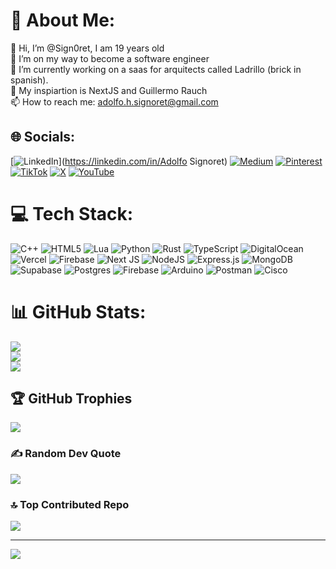# 💫 About Me:
👋 Hi, I’m @Sign0ret, I am 19 years old<br>👀 I’m on my way to become a software engineer<br>🌱 I’m currently working on a saas for arquitects called Ladrillo (brick in spanish).<br>💞️ My inspiartion is NextJS and Guillermo Rauch<br>📫 How to reach me: adolfo.h.signoret@gmail.com


## 🌐 Socials:
[![LinkedIn](https://img.shields.io/badge/LinkedIn-%230077B5.svg?logo=linkedin&logoColor=white)](https://linkedin.com/in/Adolfo Signoret) [![Medium](https://img.shields.io/badge/Medium-12100E?logo=medium&logoColor=white)](https://medium.com/@adolfo.h.signoret) [![Pinterest](https://img.shields.io/badge/Pinterest-%23E60023.svg?logo=Pinterest&logoColor=white)](https://pinterest.com/adolfohsignoret) [![TikTok](https://img.shields.io/badge/TikTok-%23000000.svg?logo=TikTok&logoColor=white)](https://tiktok.com/@sign0ret) [![X](https://img.shields.io/badge/X-black.svg?logo=X&logoColor=white)](https://x.com/Sign0ret) [![YouTube](https://img.shields.io/badge/YouTube-%23FF0000.svg?logo=YouTube&logoColor=white)](https://youtube.com/@sign0ret128) 

# 💻 Tech Stack:
![C++](https://img.shields.io/badge/c++-%2300599C.svg?style=flat&logo=c%2B%2B&logoColor=white) ![HTML5](https://img.shields.io/badge/html5-%23E34F26.svg?style=flat&logo=html5&logoColor=white) ![Lua](https://img.shields.io/badge/lua-%232C2D72.svg?style=flat&logo=lua&logoColor=white) ![Python](https://img.shields.io/badge/python-3670A0?style=flat&logo=python&logoColor=ffdd54) ![Rust](https://img.shields.io/badge/rust-%23000000.svg?style=flat&logo=rust&logoColor=white) ![TypeScript](https://img.shields.io/badge/typescript-%23007ACC.svg?style=flat&logo=typescript&logoColor=white) ![DigitalOcean](https://img.shields.io/badge/DigitalOcean-%230167ff.svg?style=flat&logo=digitalOcean&logoColor=white) ![Vercel](https://img.shields.io/badge/vercel-%23000000.svg?style=flat&logo=vercel&logoColor=white) ![Firebase](https://img.shields.io/badge/firebase-%23039BE5.svg?style=flat&logo=firebase) ![Next JS](https://img.shields.io/badge/Next-black?style=flat&logo=next.js&logoColor=white) ![NodeJS](https://img.shields.io/badge/node.js-6DA55F?style=flat&logo=node.js&logoColor=white) ![Express.js](https://img.shields.io/badge/express.js-%23404d59.svg?style=flat&logo=express&logoColor=%2361DAFB) ![MongoDB](https://img.shields.io/badge/MongoDB-%234ea94b.svg?style=flat&logo=mongodb&logoColor=white) ![Supabase](https://img.shields.io/badge/Supabase-3ECF8E?style=flat&logo=supabase&logoColor=white) ![Postgres](https://img.shields.io/badge/postgres-%23316192.svg?style=flat&logo=postgresql&logoColor=white) ![Firebase](https://img.shields.io/badge/Firebase-039BE5?style=flat&logo=Firebase&logoColor=white) ![Arduino](https://img.shields.io/badge/-Arduino-00979D?style=flat&logo=Arduino&logoColor=white) ![Postman](https://img.shields.io/badge/Postman-FF6C37?style=flat&logo=postman&logoColor=white) ![Cisco](https://img.shields.io/badge/cisco-%23049fd9.svg?style=flat&logo=cisco&logoColor=black)
# 📊 GitHub Stats:
![](https://github-readme-stats.vercel.app/api?username=sign0ret&theme=dark&hide_border=false&include_all_commits=false&count_private=false)<br/>
![](https://github-readme-streak-stats.herokuapp.com/?user=sign0ret&theme=dark&hide_border=false)<br/>
![](https://github-readme-stats.vercel.app/api/top-langs/?username=sign0ret&theme=dark&hide_border=false&include_all_commits=false&count_private=false&layout=compact)

## 🏆 GitHub Trophies
![](https://github-profile-trophy.vercel.app/?username=sign0ret&theme=dark&no-frame=false&no-bg=true&margin-w=4)

### ✍️ Random Dev Quote
![](https://quotes-github-readme.vercel.app/api?type=horizontal&theme=dark)

### 🔝 Top Contributed Repo
![](https://github-contributor-stats.vercel.app/api?username=sign0ret&limit=5&theme=dark&combine_all_yearly_contributions=true)

---
[![](https://visitcount.itsvg.in/api?id=sign0ret&icon=0&color=12)](https://visitcount.itsvg.in)

<!-- Proudly created with GPRM ( https://gprm.itsvg.in ) -->
